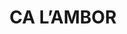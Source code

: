 ---
layout: patrimoni-details
title:  "CA L’AMBOR"
alt_title: "Casa del carrer de la Perdiu"
class: "Edifici"
area: null
protection: null
addition_date: null
cat_code: null
cbp_code: "INV CH03"
image: "Cal_Ambor.jpg"
card: null
collections: ["patrimoni-arquitectonic"]
coordinates:
  - group1:
        - [1.460364690720647, 42.357984164889579]
        - [1.460266472615708, 42.357951692080739]
        - [1.460249775418199, 42.357990409770423]
        - [1.460213123574266, 42.358078371348618]
        - [1.460343679991716, 42.358107384360551]
        - [1.460352156096833, 42.358067443610025]
        - [1.460363794494205, 42.35802086956604]
        - [1.460354100914238, 42.358018514113333]
        - [1.460364690720647, 42.357984164889579]
---